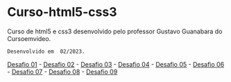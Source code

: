 # Curso-html5-css3

Curso de html5 e css3 desenvolvido pelo professor Gustavo Guanabara do Cursoemvideo.

```
Desenvolvido em  02/2023.
```

<p>
    <a href="https://dionatan2019rodrigues.github.io/Curso-html5-css3/desafio01" target="_blank" rel="external">Desafio 01</a> <span>-</span>
    <a href="https://dionatan2019rodrigues.github.io/Curso-html5-css3/desafio02" target="_blank" rel="external">Desafio 02</a> <span>-</span>
    <a href="https://dionatan2019rodrigues.github.io/Curso-html5-css3/desafio03" target="_blank" rel="external">Desafio 03</a> <span>-</span>
    <a href="https://dionatan2019rodrigues.github.io/Curso-html5-css3/desafio04" target="_blank" rel="external">Desafio 04</a> <span>-</span>
    <a href="https://dionatan2019rodrigues.github.io/Curso-html5-css3/desafio05" target="_blank" rel="external">Desafio 05</a> <span>-</span>
    <a href="https://dionatan2019rodrigues.github.io/Curso-html5-css3/desafio06" target="_blank" rel="external">Desafio 06</a> <span>-</span>
    <a href="https://dionatan2019rodrigues.github.io/Curso-html5-css3/desafio07" target="_blank" rel="external">Desafio 07</a> <span>-</span>
    <a href="https://dionatan2019rodrigues.github.io/Curso-html5-css3/desafio08" target="_blank" rel="external">Desafio 08</a> <span>-</span>
    <a href="https://dionatan2019rodrigues.github.io/Curso-html5-css3/desafio09" target="_blank" rel="external">Desafio 09</a>
</p>

